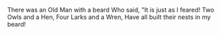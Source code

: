 There was an Old Man with a beard
Who said, "It is just as I feared!
Two Owls and a Hen,
Four Larks and a Wren,
Have all built their nests in my beard!